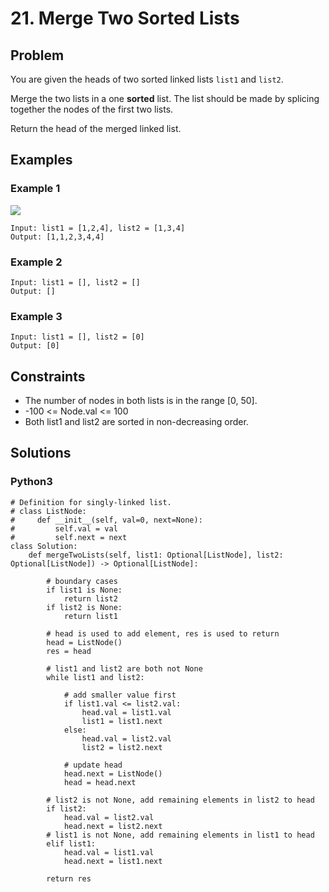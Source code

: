 # 21. Merge Two Sorted Lists

## Problem

You are given the heads of two sorted linked lists `list1` and `list2`.

Merge the two lists in a one **sorted** list. The list should be made by splicing together the nodes of the first two lists.

Return the head of the merged linked list.

## Examples

### Example 1

![](https://assets.leetcode.com/uploads/2020/10/03/merge_ex1.jpg)

```
Input: list1 = [1,2,4], list2 = [1,3,4]
Output: [1,1,2,3,4,4]
```

### Example 2

```
Input: list1 = [], list2 = []
Output: []
```

### Example 3

```
Input: list1 = [], list2 = [0]
Output: [0]
```

## Constraints

* The number of nodes in both lists is in the range [0, 50].
* -100 <= Node.val <= 100
* Both list1 and list2 are sorted in non-decreasing order.

## Solutions

### Python3

```
# Definition for singly-linked list.
# class ListNode:
#     def __init__(self, val=0, next=None):
#         self.val = val
#         self.next = next
class Solution:
    def mergeTwoLists(self, list1: Optional[ListNode], list2: Optional[ListNode]) -> Optional[ListNode]:
        
        # boundary cases
        if list1 is None:
            return list2
        if list2 is None:
            return list1
        
        # head is used to add element, res is used to return
        head = ListNode()
        res = head
        
        # list1 and list2 are both not None
        while list1 and list2:
            
            # add smaller value first
            if list1.val <= list2.val:
                head.val = list1.val
                list1 = list1.next
            else:
                head.val = list2.val
                list2 = list2.next
            
            # update head
            head.next = ListNode()
            head = head.next
        
        # list2 is not None, add remaining elements in list2 to head
        if list2:
            head.val = list2.val
            head.next = list2.next
        # list1 is not None, add remaining elements in list1 to head
        elif list1:
            head.val = list1.val
            head.next = list1.next
        
        return res
```
